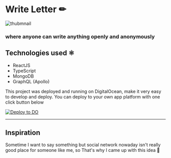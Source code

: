 # Write Letter ✏
![thubmnail](https://i.imgur.com/cThxp0B.png)
### where anyone can write anything openly and anonymously

## Technologies used ⚛
- ReactJS
- TypeScript
- MongoDB
- GraphQL (Apollo)

This project was deployed and running on DigitalOcean, make it very easy to develop and deploy. You can deploy to your own app platform with one click button below

[![Deploy to DO](https://www.deploytodo.com/do-btn-blue.svg)](https://cloud.digitalocean.com/apps/new?repo=https://github.com/littleboycoding/write-letter/tree/master)

---

## Inspiration
Sometime I want to say something but social network nowaday isn't really good place for someone like me, so That's why I came up with this idea 🚀
